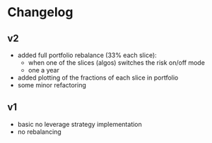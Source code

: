 # Changelog

## v2

- added full portfolio rebalance (33% each slice):
  - when one of the slices (algos) switches the risk on/off mode
  - one a year
- added plotting of the fractions of each slice in portfolio
- some minor refactoring

## v1

- basic no leverage strategy implementation
- no rebalancing
